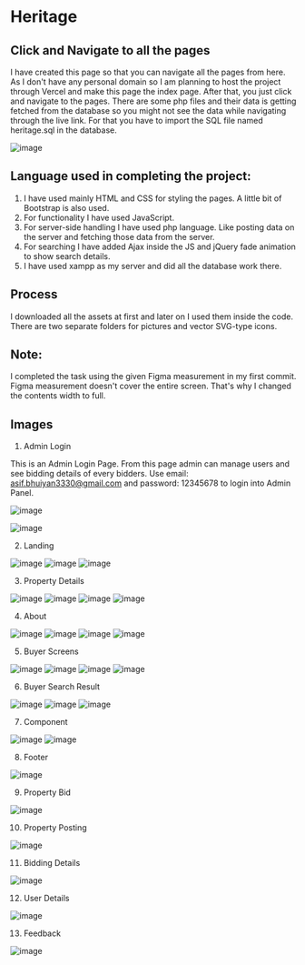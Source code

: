 # Heritage
## Click and Navigate to all the pages
I  have created this page so that you can navigate all the pages from here. As I don't have any personal domain so I am planning to host the project through Vercel and make this page the index page. After that, you just click and navigate to the pages. There are some php files and their data is getting fetched from the database so you might not see the data while navigating through the live link. For that you have to import the SQL file named heritage.sql in the database. 

![image](https://github.com/user-attachments/assets/9c14cf2d-fd00-42fc-8dc5-c7ea2831a620)


## Language used in completing the project:

1. I have used mainly HTML and CSS for styling the pages. A little bit of Bootstrap is also used.
2. For functionality I have used JavaScript. 
3. For server-side handling I have used php language. Like posting data on the server and fetching those data from the server. 
4. For searching I have added Ajax inside the JS and jQuery fade animation to show search details.
5. I have used xampp as my server and did all the database work there.

## Process
I downloaded all the assets at first and later on I used them inside the code. There are two separate folders for pictures and vector SVG-type icons.

## Note:

I completed the task using the given Figma measurement in my first commit. Figma measurement doesn't cover the entire screen. That's why I changed the contents width to full. 

## Images

1. Admin Login

This is an Admin Login Page. From this page admin can manage users and see bidding details of every bidders. Use email: asif.bhuiyan3330@gmail.com and password: 12345678 to login into Admin Panel. 

![image](https://github.com/user-attachments/assets/cbf154c1-41ba-46aa-91b5-54afd9893b61)

![image](https://github.com/user-attachments/assets/2a364da6-e7b5-4239-b905-408972467be7)

2. Landing
   
![image](https://github.com/user-attachments/assets/9b38fa00-fb4f-4d58-8443-7226d9fa59ab)
![image](https://github.com/user-attachments/assets/b1268c71-6088-4527-b112-f0c64c8f0702)
![image](https://github.com/user-attachments/assets/fb3eefce-387d-4b3d-b1f3-855331914ba1)

3. Property Details

![image](https://github.com/user-attachments/assets/ecf401ea-53b7-4229-9f7f-db88d1f295c5)
![image](https://github.com/user-attachments/assets/66cc79b9-2a8c-4dbf-ae39-62ff7833b452)
![image](https://github.com/user-attachments/assets/c8f1fa99-cd9b-41ef-84e4-af7c7744af36)
![image](https://github.com/user-attachments/assets/fb3e4e7a-da68-4e18-b425-5fe333c8e8f5)

4. About

![image](https://github.com/user-attachments/assets/6fed7d39-0912-415a-90ed-449ba201d681)
![image](https://github.com/user-attachments/assets/f8387d69-4cee-4cd5-8123-2331bb68af6c)
![image](https://github.com/user-attachments/assets/dea19e0d-e390-4b3d-885a-745510d89190)
![image](https://github.com/user-attachments/assets/6cbc2d87-51cd-46eb-8ebf-0108962b3ec0)

5. Buyer Screens

![image](https://github.com/user-attachments/assets/367e62a3-8ce1-415d-8ee2-45042628dbc7)
![image](https://github.com/user-attachments/assets/2fda60b3-91aa-4a87-92d2-b84b72175b9f)
![image](https://github.com/user-attachments/assets/006d431e-3bf3-4f4e-af96-6581bf67f4ca)
![image](https://github.com/user-attachments/assets/de4bc2d5-c17a-499c-857d-76683fe08491)

6. Buyer Search Result

![image](https://github.com/user-attachments/assets/d50633ec-1c96-4bd7-99dc-e2eb33a9d3f3)
![image](https://github.com/user-attachments/assets/10db507d-e35b-42b1-a6af-b64e51fa1e4a)
![image](https://github.com/user-attachments/assets/e4c37866-d93d-4ae2-bfd1-14d80e28aa7f)

7. Component

![image](https://github.com/user-attachments/assets/aead2484-f798-4c3e-a8b2-95d735ee3a4f)
![image](https://github.com/user-attachments/assets/0173e834-c160-40b3-baf2-d9baced27153)

8. Footer

![image](https://github.com/user-attachments/assets/2ed24990-a90a-4298-a3da-bc8ffbeab7b4)

9. Property Bid

![image](https://github.com/user-attachments/assets/3784e576-1caf-4b0d-bcbf-65b1767bd51f)

10. Property Posting

![image](https://github.com/user-attachments/assets/52617624-a02c-42b5-9f07-5d2a95cb4551)

11. Bidding Details

![image](https://github.com/user-attachments/assets/9248ebf0-0d3e-40f1-85a5-4187e79275ff)

12. User Details

![image](https://github.com/user-attachments/assets/418bad13-21ac-42c4-b4a1-240486ed459e)

13. Feedback

![image](https://github.com/user-attachments/assets/3fd7c157-2802-4308-bad9-aec6c65bda7f)




